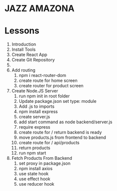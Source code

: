 # JAZZ AMAZONA

# Lessons

1.  Introduction
2.  Install Tools
3.  Create React App
4.  Create Git Repository
5.
6.  Add routing
    1.  npm i react-router-dom
    2.  create route for home screen
    3.  create router for product screen
7.  Create Node.JS Server
    1.  run npm init in root folder
    2.  Update package.json set type: module
    3.  Add .js to imports
    4.  npm install express
    5.  create server.js
    6.  add start command as node backend/server.js
    7.  require express
    8.  create route for / return backend is ready
    9.  move products.js from frontend to backend
    10. create route for / api/products
    11. return products
    12. run npm start
8.  Fetch Products From Backend
    1.  set proxy in package.json
    2.  npm install axios
    3.  use state hook
    4.  use effect hook
    5.  use reducer hook
